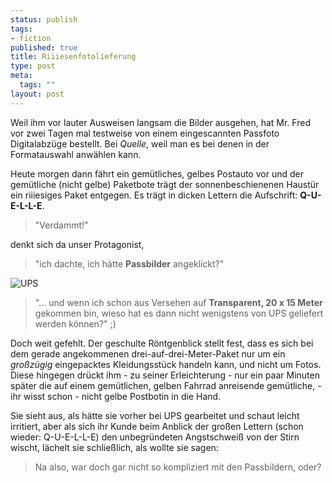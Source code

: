 ```yaml
--- 
status: publish
tags: 
- fiction
published: true
title: Riiiesenfotolieferung
type: post
meta: 
  tags: ""
layout: post
---
```

Weil ihm vor lauter Ausweisen langsam die Bilder ausgehen, hat Mr. Fred vor zwei Tagen mal testweise von einem eingescannten Passfoto Digitalabzüge bestellt. Bei <em>Quelle</em>, weil man es bei denen in der Formatauswahl anwählen kann.

Heute morgen dann fährt ein gemütliches, gelbes Postauto vor und der gemütliche (nicht gelbe) Paketbote trägt der sonnenbeschienenen Haustür ein riiiesiges Paket entgegen. Es trägt in dicken Lettern die Aufschrift: <strong>Q-U-E-L-L-E</strong>.

<blockquote>"Verdammt!"</blockquote>denkt sich da unser Protagonist, <blockquote>"ich dachte, ich hätte <strong>Passbilder</strong> angeklickt?"</blockquote>

<img src="http://fredericiana.de/uploads/usbchickklein.jpg" alt="UPS" class="alignleft border" /><blockquote>"... und wenn ich schon aus Versehen auf <strong>Transparent, 20 x 15 Meter</strong> gekommen bin, wieso hat es dann nicht wenigstens von UPS geliefert werden können?" ;)</blockquote>

Doch weit gefehlt. Der geschulte Röntgenblick stellt fest, dass es sich bei dem gerade angekommenen drei-auf-drei-Meter-Paket nur um ein <em>großzügig</em> eingepacktes Kleidungsstück handeln kann, und nicht um Fotos. Diese hingegen drückt ihm - zu seiner Erleichterung - nur ein paar Minuten später die auf einem gemütlichen, gelben Fahrrad anreisende gemütliche, - ihr wisst schon - nicht gelbe Postbotin in die Hand.

Sie sieht aus, als hätte sie vorher bei UPS gearbeitet und schaut leicht irritiert, aber als sich ihr Kunde beim Anblick der großen Lettern (schon wieder: Q-U-E-L-L-E) den unbegründeten Angstschweiß von der Stirn wischt, lächelt sie schließlich, als wollte sie sagen:

<blockquote>Na also, war doch gar nicht so kompliziert mit den Passbildern, oder?</blockquote>

